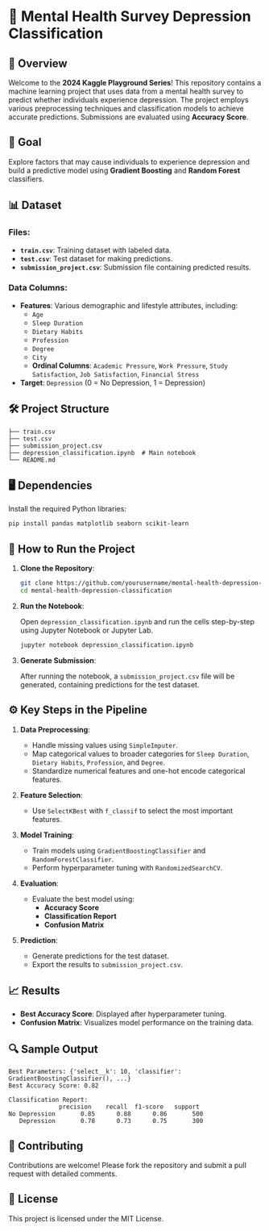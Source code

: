 # 🧠 Mental Health Survey Depression Classification

## 📄 Overview

Welcome to the **2024 Kaggle Playground Series**! This repository contains a machine learning project that uses data from a mental health survey to predict whether individuals experience depression. The project employs various preprocessing techniques and classification models to achieve accurate predictions. Submissions are evaluated using **Accuracy Score**.

## 🎯 Goal

Explore factors that may cause individuals to experience depression and build a predictive model using **Gradient Boosting** and **Random Forest** classifiers.

## 📊 Dataset

### Files:
- **`train.csv`**: Training dataset with labeled data.
- **`test.csv`**: Test dataset for making predictions.
- **`submission_project.csv`**: Submission file containing predicted results.

### Data Columns:
- **Features**: Various demographic and lifestyle attributes, including:
  - `Age`
  - `Sleep Duration`
  - `Dietary Habits`
  - `Profession`
  - `Degree`
  - `City`
  - **Ordinal Columns**: `Academic Pressure`, `Work Pressure`, `Study Satisfaction`, `Job Satisfaction`, `Financial Stress`
- **Target**: `Depression` (0 = No Depression, 1 = Depression)

## 🛠️ Project Structure

```
├── train.csv
├── test.csv
├── submission_project.csv
├── depression_classification.ipynb  # Main notebook
└── README.md
```

## 🖥️ Dependencies

Install the required Python libraries:

```bash
pip install pandas matplotlib seaborn scikit-learn
```

## 🚀 How to Run the Project

1. **Clone the Repository**:

   ```bash
   git clone https://github.com/yourusername/mental-health-depression-classification.git
   cd mental-health-depression-classification
   ```

2. **Run the Notebook**:

   Open `depression_classification.ipynb` and run the cells step-by-step using Jupyter Notebook or Jupyter Lab.

   ```bash
   jupyter notebook depression_classification.ipynb
   ```

3. **Generate Submission**:

   After running the notebook, a `submission_project.csv` file will be generated, containing predictions for the test dataset.

## ⚙️ Key Steps in the Pipeline

1. **Data Preprocessing**:
   - Handle missing values using `SimpleImputer`.
   - Map categorical values to broader categories for `Sleep Duration`, `Dietary Habits`, `Profession`, and `Degree`.
   - Standardize numerical features and one-hot encode categorical features.

2. **Feature Selection**:
   - Use `SelectKBest` with `f_classif` to select the most important features.

3. **Model Training**:
   - Train models using `GradientBoostingClassifier` and `RandomForestClassifier`.
   - Perform hyperparameter tuning with `RandomizedSearchCV`.

4. **Evaluation**:
   - Evaluate the best model using:
     - **Accuracy Score**
     - **Classification Report**
     - **Confusion Matrix**

5. **Prediction**:
   - Generate predictions for the test dataset.
   - Export the results to `submission_project.csv`.

## 📈 Results

- **Best Accuracy Score**: Displayed after hyperparameter tuning.
- **Confusion Matrix**: Visualizes model performance on the training data.

## 🔍 Sample Output

```
Best Parameters: {'select__k': 10, 'classifier': GradientBoostingClassifier(), ...}
Best Accuracy Score: 0.82

Classification Report:
              precision    recall  f1-score   support
No Depression       0.85      0.88      0.86       500
   Depression       0.78      0.73      0.75       300
```

## 🧩 Contributing

Contributions are welcome! Please fork the repository and submit a pull request with detailed comments.

## 📝 License

This project is licensed under the MIT License.
